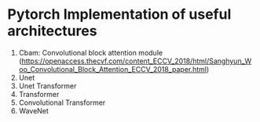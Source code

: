 # Pytorch Implementation of useful architectures

1. Cbam: Convolutional block attention module (https://openaccess.thecvf.com/content_ECCV_2018/html/Sanghyun_Woo_Convolutional_Block_Attention_ECCV_2018_paper.html)
2. Unet
3. Unet Transformer
4. Transformer
5. Convolutional Transformer
6. WaveNet
